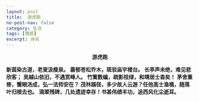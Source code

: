 ```yaml
---
layout: post
title:  游虎跑
no-post-nav: false
category: 生活
tags: [偶感]
excerpt: 诗词
---
```


**<center>游虎跑</center>**

**新茵染古道，老叟汲瘦泉。**
**蓊郁苍松乔木，斑驳庙宇楼台。**
**长亭声未绝，难见悲欣客；**
**吴越山依旧，不遇赏峰人。**
**竹篱数编，疏影枝绿，和靖居士杳矣！**
**茅舍重修，蟹眼汤成，弘一法师安在？**
**茂林蹊径，多少故人云游？任他高士渔樵，随落叶归根去也。**
**滴翠残碑，几处遗迹幸存！书甚伟绩丰功，追西风化尘逝耳。**
